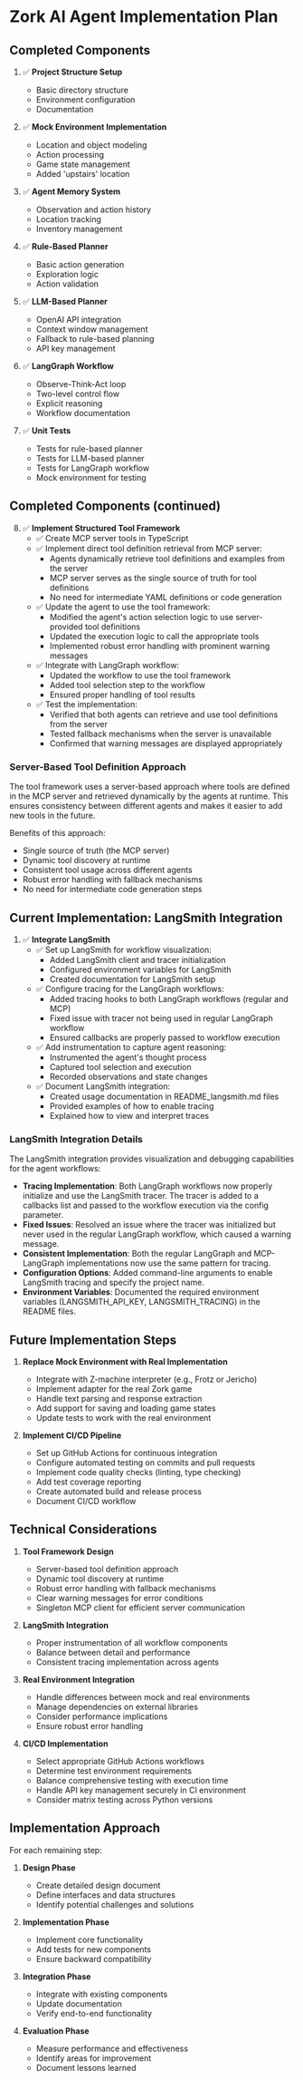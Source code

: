 # Zork AI Agent Implementation Plan

## Completed Components

1. ✅ **Project Structure Setup**
   - Basic directory structure
   - Environment configuration
   - Documentation

2. ✅ **Mock Environment Implementation**
   - Location and object modeling
   - Action processing
   - Game state management
   - Added 'upstairs' location

3. ✅ **Agent Memory System**
   - Observation and action history
   - Location tracking
   - Inventory management

4. ✅ **Rule-Based Planner**
   - Basic action generation
   - Exploration logic
   - Action validation

5. ✅ **LLM-Based Planner**
   - OpenAI API integration
   - Context window management
   - Fallback to rule-based planning
   - API key management

6. ✅ **LangGraph Workflow**
   - Observe-Think-Act loop
   - Two-level control flow
   - Explicit reasoning
   - Workflow documentation

7. ✅ **Unit Tests**
   - Tests for rule-based planner
   - Tests for LLM-based planner
   - Tests for LangGraph workflow
   - Mock environment for testing

## Completed Components (continued)

8. ✅ **Implement Structured Tool Framework**
   - ✅ Create MCP server tools in TypeScript
   - ✅ Implement direct tool definition retrieval from MCP server:
     - Agents dynamically retrieve tool definitions and examples from the server
     - MCP server serves as the single source of truth for tool definitions
     - No need for intermediate YAML definitions or code generation
   - ✅ Update the agent to use the tool framework:
     - Modified the agent's action selection logic to use server-provided tool definitions
     - Updated the execution logic to call the appropriate tools
     - Implemented robust error handling with prominent warning messages
   - ✅ Integrate with LangGraph workflow:
     - Updated the workflow to use the tool framework
     - Added tool selection step to the workflow
     - Ensured proper handling of tool results
   - ✅ Test the implementation:
     - Verified that both agents can retrieve and use tool definitions from the server
     - Tested fallback mechanisms when the server is unavailable
     - Confirmed that warning messages are displayed appropriately

### Server-Based Tool Definition Approach

The tool framework uses a server-based approach where tools are defined in the MCP server and retrieved dynamically by the agents at runtime. This ensures consistency between different agents and makes it easier to add new tools in the future.

Benefits of this approach:
- Single source of truth (the MCP server)
- Dynamic tool discovery at runtime
- Consistent tool usage across different agents
- Robust error handling with fallback mechanisms
- No need for intermediate code generation steps

## Current Implementation: LangSmith Integration

1. ✅ **Integrate LangSmith**
   - ✅ Set up LangSmith for workflow visualization:
     - Added LangSmith client and tracer initialization
     - Configured environment variables for LangSmith
     - Created documentation for LangSmith setup
   - ✅ Configure tracing for the LangGraph workflows:
     - Added tracing hooks to both LangGraph workflows (regular and MCP)
     - Fixed issue with tracer not being used in regular LangGraph workflow
     - Ensured callbacks are properly passed to workflow execution
   - ✅ Add instrumentation to capture agent reasoning:
     - Instrumented the agent's thought process
     - Captured tool selection and execution
     - Recorded observations and state changes
   - ✅ Document LangSmith integration:
     - Created usage documentation in README_langsmith.md files
     - Provided examples of how to enable tracing
     - Explained how to view and interpret traces

### LangSmith Integration Details

The LangSmith integration provides visualization and debugging capabilities for the agent workflows:

- **Tracing Implementation**: Both LangGraph workflows now properly initialize and use the LangSmith tracer. The tracer is added to a callbacks list and passed to the workflow execution via the config parameter.
- **Fixed Issues**: Resolved an issue where the tracer was initialized but never used in the regular LangGraph workflow, which caused a warning message.
- **Consistent Implementation**: Both the regular LangGraph and MCP-LangGraph implementations now use the same pattern for tracing.
- **Configuration Options**: Added command-line arguments to enable LangSmith tracing and specify the project name.
- **Environment Variables**: Documented the required environment variables (LANGSMITH_API_KEY, LANGSMITH_TRACING) in the README files.

## Future Implementation Steps

1. **Replace Mock Environment with Real Implementation**
   - Integrate with Z-machine interpreter (e.g., Frotz or Jericho)
   - Implement adapter for the real Zork game
   - Handle text parsing and response extraction
   - Add support for saving and loading game states
   - Update tests to work with the real environment

2. **Implement CI/CD Pipeline**
   - Set up GitHub Actions for continuous integration
   - Configure automated testing on commits and pull requests
   - Implement code quality checks (linting, type checking)
   - Add test coverage reporting
   - Create automated build and release process
   - Document CI/CD workflow

## Technical Considerations

1. **Tool Framework Design**
   - Server-based tool definition approach
   - Dynamic tool discovery at runtime
   - Robust error handling with fallback mechanisms
   - Clear warning messages for error conditions
   - Singleton MCP client for efficient server communication

2. **LangSmith Integration**
   - Proper instrumentation of all workflow components
   - Balance between detail and performance
   - Consistent tracing implementation across agents

3. **Real Environment Integration**
   - Handle differences between mock and real environments
   - Manage dependencies on external libraries
   - Consider performance implications
   - Ensure robust error handling

4. **CI/CD Implementation**
   - Select appropriate GitHub Actions workflows
   - Determine test environment requirements
   - Balance comprehensive testing with execution time
   - Handle API key management securely in CI environment
   - Consider matrix testing across Python versions

## Implementation Approach

For each remaining step:

1. **Design Phase**
   - Create detailed design document
   - Define interfaces and data structures
   - Identify potential challenges and solutions

2. **Implementation Phase**
   - Implement core functionality
   - Add tests for new components
   - Ensure backward compatibility

3. **Integration Phase**
   - Integrate with existing components
   - Update documentation
   - Verify end-to-end functionality

4. **Evaluation Phase**
   - Measure performance and effectiveness
   - Identify areas for improvement
   - Document lessons learned
